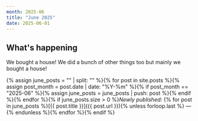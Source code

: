 ```yaml
---
month: 2025-06
title: "June 2025"
date: 2025-06-01
---
```


## What's happening

We bought a house! We did a bunch of other things too but mainly we bought a house!

{% assign june_posts = "" | split: "" %}{% for post in site.posts %}{% assign post_month = post.date | date: "%Y-%m" %}{% if post_month == "2025-06" %}{% assign june_posts = june_posts | push: post %}{% endif %}{% endfor %}{% if june_posts.size > 0 %}*Newly published:* {% for post in june_posts %}[{{ post.title }}]({{ post.url }}){% unless forloop.last %} — {% endunless %}{% endfor %}{% endif %}